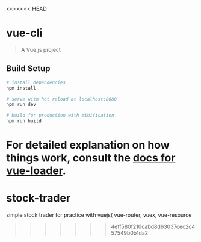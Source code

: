 <<<<<<< HEAD
# vue-cli

> A Vue.js project

## Build Setup

``` bash
# install dependencies
npm install

# serve with hot reload at localhost:8080
npm run dev

# build for production with minification
npm run build
```

For detailed explanation on how things work, consult the [docs for vue-loader](http://vuejs.github.io/vue-loader).
=======
# stock-trader
simple stock trader for practice with vuejs( vue-router, vuex, vue-resource
>>>>>>> 4eff580f210cabd8d63037cec2c457549b0b1da2
